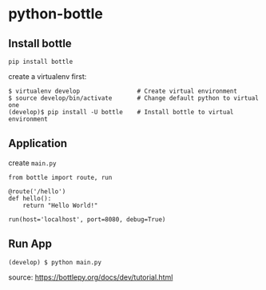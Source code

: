 # python-bottle

## Install bottle
```
pip install bottle
```

create a virtualenv first:
```
$ virtualenv develop                # Create virtual environment
$ source develop/bin/activate       # Change default python to virtual one
(develop)$ pip install -U bottle    # Install bottle to virtual environment
```

## Application
create `main.py`
```
from bottle import route, run

@route('/hello')
def hello():
    return "Hello World!"

run(host='localhost', port=8080, debug=True)
```

## Run App
```
(develop) $ python main.py
```

source: https://bottlepy.org/docs/dev/tutorial.html